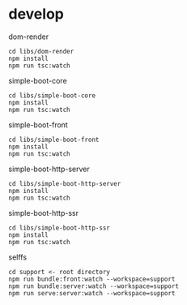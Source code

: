 # develop
dom-render
```
cd libs/dom-render
npm install
npm run tsc:watch
```

simple-boot-core
```
cd libs/simple-boot-core
npm install
npm run tsc:watch
```

simple-boot-front
```
cd libs/simple-boot-front
npm install
npm run tsc:watch
```

simple-boot-http-server
```
cd libs/simple-boot-http-server
npm install
npm run tsc:watch
```

simple-boot-http-ssr
```
cd libs/simple-boot-http-ssr
npm install
npm run tsc:watch
```

selffs
```
cd support <- root directory
npm run bundle:front:watch --workspace=support
npm run bundle:server:watch --workspace=support
npm run serve:server:watch --workspace=support
```
